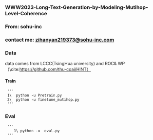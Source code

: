 ### WWW2023-Long-Text-Generation-by-Modeling-Mutihop-Level-Coherence 
### From: sohu-inc  
### contact me: zihanyan219373@sohu-inc.com 


### Data 
data comes from LCCC(TsingHua university) and ROC& WP（\cite:https://github.com/thu-coai/HINT）  
#### Train 
     ''' 
     1\  python -u Pretrain.py 
     2\  python -u finetune_mutihop.py 
     ''' 
### Eval 
     ''' 
        1\ python -u  eval.py
     ''' 
